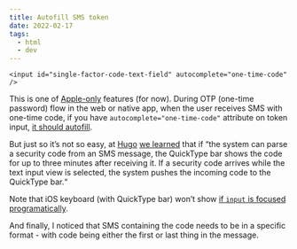 ```yaml
---
title: Autofill SMS token
date: 2022-02-17
tags:
  - html
  - dev
---
```


```
<input id="single-factor-code-text-field" autocomplete="one-time-code" />
```

This is one of [Apple-only](https://developer.apple.com/documentation/security/password_autofill/enabling_password_autofill_on_an_html_input_element
) features (for now). During OTP (one-time password) flow in the web or native app, when the user receives SMS with one-time code, if you have `autocomplete="one-time-code"` attribute on token input, [it should autofill](https://twitter.com/IMAC2/status/1302942695980183556).

But just so it’s not so easy, at [Hugo](https://withhugo.com) [we learned](https://stackoverflow.com/a/52588566/2382115) that if “the system can parse a security code from an SMS message, the QuickType bar shows the code for up to three minutes after receiving it. If a security code arrives while the text input view is selected, the system pushes the incoming code to the QuickType bar.“

Note that iOS keyboard (with QuickType bar) won’t show [if `input` is focused programatically](https://www.google.com/search?q=ios+input+focus+no+keyboard&oq=ios+input+focus+no+keyboard&aqs=chrome.0.69i59.1192j0j7&sourceid=chrome&ie=UTF-8).

And finally, I noticed that SMS containing the code needs to be in a specific format - with code being either the first or last thing in the message.
